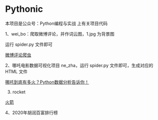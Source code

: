 # Pythonic

本项目是公众号：Python编程与实战 上有关项目代码

1、wei_bo：爬取微博评论，并作词云图，1.jpg 为背景图

运行 spider.py 文件即可

[微博评论爬虫](https://mp.weixin.qq.com/s/zroJext2wV1TrC5foO_wtg)

2、哪吒电影数据可视化项目
ne_zha，运行 spider.py 文件即可，生成对应的 HTML 文件

[哪吒到底有多火？Python数据分析告诉你！](https://mp.weixin.qq.com/s/4NSkfr0EuI7q_zWZ5GY8zA)


3. rocket

[火箭](https://mp.weixin.qq.com/mp/appmsgalbum?__biz=MzU1ODgzMDA1MA==&action=getalbum&album_id=1529807824753590272&scene=173&from_msgid=2247484008&from_itemidx=1&count=3#wechat_redirect)


4、2020年胡润百富排行榜


